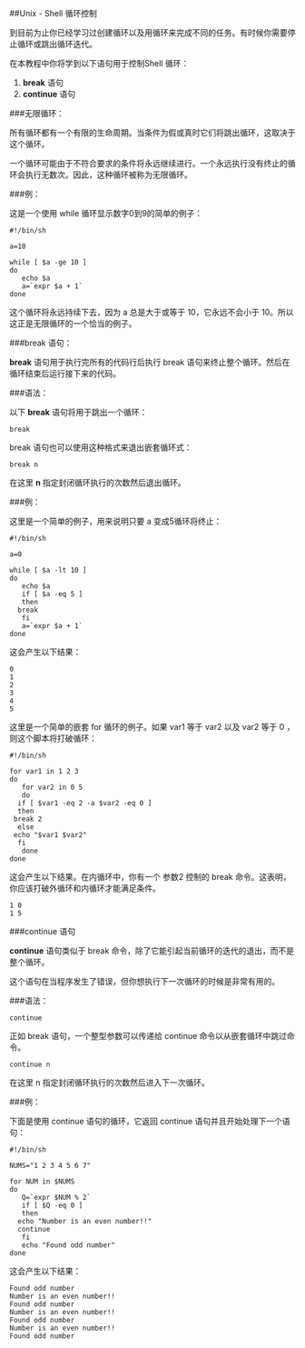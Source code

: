 ##Unix - Shell 循环控制

到目前为止你已经学习过创建循环以及用循环来完成不同的任务。有时候你需要停止循环或跳出循环迭代。

在本教程中你将学到以下语句用于控制Shell 循环：

1. **break** 语句
2. **continue** 语句

###无限循环：

所有循环都有一个有限的生命周期。当条件为假或真时它们将跳出循环，这取决于这个循环。

一个循环可能由于不符合要求的条件将永远继续进行。一个永远执行没有终止的循环会执行无数次。因此，这种循环被称为无限循环。

###例：

这是一个使用 while 循环显示数字0到9的简单的例子：

    #!/bin/sh
    
    a=10
    
    while [ $a -ge 10 ]
    do
       echo $a
       a=`expr $a + 1`
    done

这个循环将永远持续下去，因为 a 总是大于或等于 10，它永远不会小于 10。所以这正是无限循环的一个恰当的例子。

###break 语句：

**break** 语句用于执行完所有的代码行后执行 break 语句来终止整个循环。然后在循环结束后运行接下来的代码。

###语法：

以下 **break** 语句将用于跳出一个循环：

    break

break 语句也可以使用这种格式来退出嵌套循环式：

    break n

在这里 **n** 指定封闭循环执行的次数然后退出循环。

###例：

这里是一个简单的例子，用来说明只要 a 变成5循环将终止：

    #!/bin/sh

    a=0
    
    while [ $a -lt 10 ]
    do
       echo $a
       if [ $a -eq 5 ]
       then
      break
       fi
       a=`expr $a + 1`
    done

这会产生以下结果：

    0
    1
    2
    3
    4
    5

这里是一个简单的嵌套 for 循环的例子。如果 var1 等于 var2 以及 var2 等于 0 ，则这个脚本将打破循环：

    #!/bin/sh
    
    for var1 in 1 2 3
    do
       for var2 in 0 5
       do
      if [ $var1 -eq 2 -a $var2 -eq 0 ]
      then
     break 2
      else
     echo "$var1 $var2"
      fi
       done
    done

这会产生以下结果。在内循环中，你有一个 参数2 控制的 break 命令。这表明，你应该打破外循环和内循环才能满足条件。

    1 0
    1 5

###continue 语句

**continue** 语句类似于 break 命令，除了它能引起当前循环的迭代的退出，而不是整个循环。

这个语句在当程序发生了错误，但你想执行下一次循环的时候是非常有用的。

###语法：

    continue

正如 break 语句，一个整型参数可以传递给 continue 命令以从嵌套循环中跳过命令。

    continue n

在这里 n 指定封闭循环执行的次数然后进入下一次循环。

###例：

下面是使用 continue 语句的循环，它返回 continue 语句并且开始处理下一个语句：

    #!/bin/sh
    
    NUMS="1 2 3 4 5 6 7"
    
    for NUM in $NUMS
    do
       Q=`expr $NUM % 2`
       if [ $Q -eq 0 ]
       then
      echo "Number is an even number!!"
      continue
       fi
       echo "Found odd number"
    done

这会产生以下结果：

    Found odd number
    Number is an even number!!
    Found odd number
    Number is an even number!!
    Found odd number
    Number is an even number!!
    Found odd number